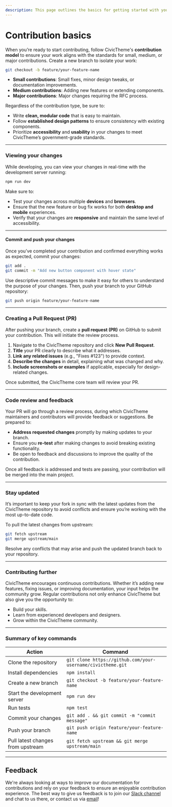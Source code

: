 ```yaml
---
description: This page outlines the basics for getting started with your contribution
---
```


# Contribution basics

When you’re ready to start contributing, follow CivicTheme's **contribution model** to ensure your work aligns with the standards for small, medium, or major contributions. Create a new branch to isolate your work:

```bash
git checkout -b feature/your-feature-name
```

* **Small contributions**: Small fixes, minor design tweaks, or documentation improvements.
* **Medium contributions**: Adding new features or extending components.
* **Major contributions**: Major changes requiring the RFC process.

Regardless of the contribution type, be sure to:

* Write **clean, modular code** that is easy to maintain.
* Follow **established design patterns** to ensure consistency with existing components.
* Prioritize **accessibility** and **usability** in your changes to meet CivicTheme’s government-grade standards.



***

### Viewing your changes

While developing, you can view your changes in real-time with the development server running:

```bash
npm run dev
```

Make sure to:

* Test your changes across multiple **devices** and **browsers**.
* Ensure that the new feature or bug fix works for both **desktop and mobile** experiences.
* Verify that your changes are **responsive** and maintain the same level of accessibility.



***

#### Commit and push your changes

Once you’ve completed your contribution and confirmed everything works as expected, commit your changes:

```bash
git add .
git commit -m "Add new button component with hover state"
```

Use descriptive commit messages to make it easy for others to understand the purpose of your changes. Then, push your branch to your GitHub repository:

```bash
git push origin feature/your-feature-name
```



***

### Creating a Pull Request (PR)

After pushing your branch, create a **pull request (PR)** on GitHub to submit your contribution. This will initiate the review process.

1. Navigate to the CivicTheme repository and click **New Pull Request**.
2. **Title** your PR clearly to describe what it addresses.
3. **Link any related issues** (e.g., "Fixes #123") to provide context.
4. **Describe the changes** in detail, explaining what was changed and why.
5. **Include screenshots or examples** if applicable, especially for design-related changes.

Once submitted, the CivicTheme core team will review your PR.



***

### Code review and feedback

Your PR will go through a review process, during which CivicTheme maintainers and contributors will provide feedback or suggestions. Be prepared to:

* **Address requested changes** promptly by making updates to your branch.
* Ensure you **re-test** after making changes to avoid breaking existing functionality.
* Be open to feedback and discussions to improve the quality of the contribution.

Once all feedback is addressed and tests are passing, your contribution will be merged into the main project.



***

### Stay updated

It’s important to keep your fork in sync with the latest updates from the CivicTheme repository to avoid conflicts and ensure you’re working with the most up-to-date code.

To pull the latest changes from upstream:

```bash
git fetch upstream
git merge upstream/main
```

Resolve any conflicts that may arise and push the updated branch back to your repository.



***

### Contributing further

CivicTheme encourages continuous contributions. Whether it’s adding new features, fixing issues, or improving documentation, your input helps the community grow. Regular contributions not only enhance CivicTheme but also give you the opportunity to:

* Build your skills.
* Learn from experienced developers and designers.
* Grow within the CivicTheme community.



***

### Summary of key commands

| **Action**                        | **Command**                                                 |
| --------------------------------- | ----------------------------------------------------------- |
| Clone the repository              | `git clone https://github.com/your-username/civictheme.git` |
| Install dependencies              | `npm install`                                               |
| Create a new branch               | `git checkout -b feature/your-feature-name`                 |
| Start the development server      | `npm run dev`                                               |
| Run tests                         | `npm test`                                                  |
| Commit your changes               | `git add . && git commit -m "commit message"`               |
| Push your branch                  | `git push origin feature/your-feature-name`                 |
| Pull latest changes from upstream | `git fetch upstream && git merge upstream/main`             |



***

## Feedback

We're always looking at ways to improve our documentation for contributions and rely on your feedback to ensure an enjoyable contribution experience. The best way to give us feedback is to join our [Slack channel ](https://drupal.slack.com/archives/C039UV0CQBZ)and chat to us there, or contact us via [email](mailto:support@civictheme.io)!

